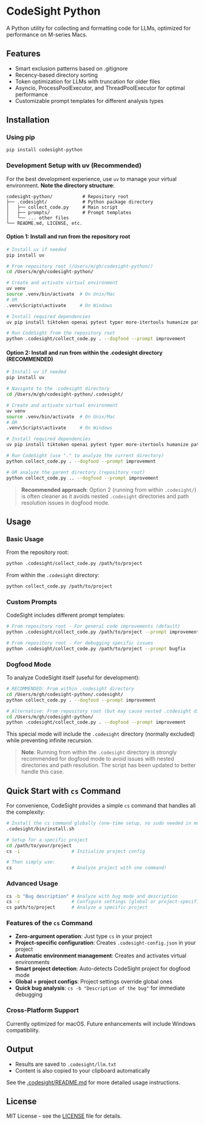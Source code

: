 # CodeSight Python

A Python utility for collecting and formatting code for LLMs, optimized for performance on M-series Macs.

## Features

- Smart exclusion patterns based on .gitignore
- Recency-based directory sorting
- Token optimization for LLMs with truncation for older files
- Asyncio, ProcessPoolExecutor, and ThreadPoolExecutor for optimal performance
- Customizable prompt templates for different analysis types

## Installation

### Using pip

```bash
pip install codesight-python
```

### Development Setup with uv (Recommended)

For the best development experience, use `uv` to manage your virtual environment. **Note the directory structure**:

```
codesight-python/           # Repository root
├── .codesight/             # Python package directory
│   ├── collect_code.py     # Main script
│   ├── prompts/            # Prompt templates
│   └── ... other files
└── README.md, LICENSE, etc.
```

#### Option 1: Install and run from the repository root

```bash
# Install uv if needed
pip install uv

# From repository root (/Users/m/gh/codesight-python/)
cd /Users/m/gh/codesight-python/

# Create and activate virtual environment
uv venv
source .venv/bin/activate  # On Unix/Mac
# OR 
.venv\Scripts\activate     # On Windows

# Install required dependencies
uv pip install tiktoken openai pytest typer more-itertools humanize pathspec

# Run CodeSight from the repository root
python .codesight/collect_code.py . --dogfood --prompt improvement
```

#### Option 2: Install and run from within the .codesight directory (RECOMMENDED)

```bash
# Install uv if needed
pip install uv

# Navigate to the .codesight directory
cd /Users/m/gh/codesight-python/.codesight/

# Create and activate virtual environment
uv venv
source .venv/bin/activate  # On Unix/Mac
# OR 
.venv\Scripts\activate     # On Windows

# Install required dependencies
uv pip install tiktoken openai pytest typer more-itertools humanize pathspec

# Run CodeSight (use "." to analyze the current directory)
python collect_code.py . --dogfood --prompt improvement

# OR analyze the parent directory (repository root)
python collect_code.py .. --dogfood --prompt improvement
```

> **Recommended approach**: Option 2 (running from within `.codesight/`) is often cleaner as it avoids nested `.codesight` directories and path resolution issues in dogfood mode.

## Usage

### Basic Usage 

From the repository root:

```bash
python .codesight/collect_code.py /path/to/project
```

From within the `.codesight` directory:

```bash
python collect_code.py /path/to/project
```

### Custom Prompts

CodeSight includes different prompt templates:

```bash
# From repository root - For general code improvements (default)
python .codesight/collect_code.py /path/to/project --prompt improvement

# From repository root - For debugging specific issues
python .codesight/collect_code.py /path/to/project --prompt bugfix
```

### Dogfood Mode

To analyze CodeSight itself (useful for development):

```bash
# RECOMMENDED: From within .codesight directory
cd /Users/m/gh/codesight-python/.codesight/
python collect_code.py . --dogfood --prompt improvement

# Alternative: From repository root (but may cause nested .codesight directories)
cd /Users/m/gh/codesight-python/
python .codesight/collect_code.py . --dogfood --prompt improvement
```

This special mode will include the `.codesight` directory (normally excluded) while preventing infinite recursion.

> **Note**: Running from within the `.codesight` directory is strongly recommended for dogfood mode to avoid issues with nested directories and path resolution. The script has been updated to better handle this case.

## Quick Start with `cs` Command

For convenience, CodeSight provides a simple `cs` command that handles all the complexity:

```bash
# Install the cs command globally (one-time setup, no sudo needed in most cases)
.codesight/bin/install.sh

# Setup for a specific project
cd /path/to/your/project
cs -i                   # Initialize project config

# Then simply use:
cs                      # Analyze project with one command!
```

### Advanced Usage

```bash
cs -b "Bug description" # Analyze with bug mode and description
cs -c                   # Configure settings (global or project-specific)
cs path/to/project      # Analyze a specific project
```

### Features of the `cs` Command

- **Zero-argument operation**: Just type `cs` in your project
- **Project-specific configuration**: Creates `.codesight-config.json` in your project
- **Automatic environment management**: Creates and activates virtual environments
- **Smart project detection**: Auto-detects CodeSight project for dogfood mode
- **Global + project configs**: Project settings override global ones
- **Quick bug analysis**: `cs -b "Description of the bug"` for immediate debugging

### Cross-Platform Support

Currently optimized for macOS. Future enhancements will include Windows compatibility.

## Output

- Results are saved to `.codesight/llm.txt`
- Content is also copied to your clipboard automatically

See the [.codesight/README.md](.codesight/README.md) for more detailed usage instructions.

## License

MIT License - see the [LICENSE](LICENSE) file for details.